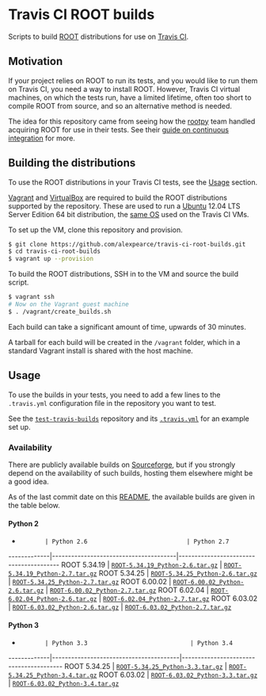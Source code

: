 # Travis CI ROOT builds

Scripts to build [ROOT](http://root.cern.ch/) distributions for use on [Travis CI](https://travis-ci.org/).

## Motivation

If your project relies on ROOT to run its tests, and you would like to run them on Travis CI, you need a way to install ROOT.
However, Travis CI virtual machines, on which the tests run, have a limited lifetime, often too short to compile ROOT from source, and so an alternative method is needed.

The idea for this repository came from seeing how the [rootpy](http://www.rootpy.org/) team handled acquiring ROOT for use in their tests. See their [guide on continuous integration](https://github.com/rootpy/rootpy/wiki/Web-Server-and-Continuous-Integration) for more.

## Building the distributions

To use the ROOT distributions in your Travis CI tests, see the [Usage](#usage) section.

[Vagrant](http://www.vagrantup.com/) and [VirtualBox](https://www.virtualbox.org/) are required to build the ROOT distributions supported by the repository.
These are used to run a [Ubuntu](http://www.ubuntu.com/) 12.04 LTS Server Edition 64 bit distribution, the [same OS](http://docs.travis-ci.com/user/ci-environment/#CI-environment-OS) used on the Travis CI VMs.

To set up the VM, clone this repository and provision.

```bash
$ git clone https://github.com/alexpearce/travis-ci-root-builds.git
$ cd travis-ci-root-builds
$ vagrant up --provision
```

To build the ROOT distributions, SSH in to the VM and source the build script.

```bash
$ vagrant ssh
# Now on the Vagrant guest machine
$ . /vagrant/create_builds.sh
```

Each build can take a significant amount of time, upwards of 30 minutes.

A tarball for each build will be created in the `/vagrant` folder, which in a standard Vagrant install is shared with the host machine.

## Usage

To use the builds in your tests, you need to add a few lines to the `.travis.yml` configuration file in the repository you want to test.

See the [`test-travis-builds`](https://github.com/alexpearce/test-travis-builds) repository and its [`.travis.yml`](https://github.com/alexpearce/test-travis-builds/blob/master/.travis.yml) for an example set up.

### Availability

There are publicly available builds on [Sourceforge](https://sourceforge.net/projects/travis-ci-root-builds/files/), but if you strongly depend on the availability of such builds, hosting them elsewhere might be a good idea.

As of the last commit date on this [README](README.md), the available builds are given in the table below.

#### Python 2

-            | Python 2.6                            | Python 2.7
-------------|---------------------------------------|----------------------------------------
ROOT 5.34.19 | [`ROOT-5.34.19_Python-2.6.tar.gz`][1] | [`ROOT-5.34.19_Python-2.7.tar.gz`][2]
ROOT 5.34.25 | [`ROOT-5.34.25_Python-2.6.tar.gz`][5] | [`ROOT-5.34.25_Python-2.7.tar.gz`][6]
ROOT 6.00.02 | [`ROOT-6.00.02_Python-2.6.tar.gz`][3] | [`ROOT-6.00.02_Python-2.7.tar.gz`][4]
ROOT 6.02.04 | [`ROOT-6.02.04_Python-2.6.tar.gz`][7] | [`ROOT-6.02.04_Python-2.7.tar.gz`][8]
ROOT 6.03.02 | [`ROOT-6.03.02_Python-2.6.tar.gz`][9] | [`ROOT-6.03.02_Python-2.7.tar.gz`][10]

[1]: http://downloads.sourceforge.net/project/travis-ci-root-builds/ROOT-5.34.19_Python-2.6.tar.gz
[2]: http://downloads.sourceforge.net/project/travis-ci-root-builds/ROOT-5.34.19_Python-2.7.tar.gz
[3]: http://downloads.sourceforge.net/project/travis-ci-root-builds/ROOT-6.00.02_Python-2.6.tar.gz
[4]: http://downloads.sourceforge.net/project/travis-ci-root-builds/ROOT-6.00.02_Python-2.7.tar.gz
[5]: http://downloads.sourceforge.net/project/travis-ci-root-builds/ROOT-5.34.25_Python-2.6.tar.gz
[6]: http://downloads.sourceforge.net/project/travis-ci-root-builds/ROOT-5.34.25_Python-2.7.tar.gz
[7]: http://downloads.sourceforge.net/project/travis-ci-root-builds/ROOT-6.02.04_Python-2.6.tar.gz
[8]: http://downloads.sourceforge.net/project/travis-ci-root-builds/ROOT-6.02.04_Python-2.7.tar.gz
[9]: http://downloads.sourceforge.net/project/travis-ci-root-builds/ROOT-6.03.02_Python-2.6.tar.gz
[10]: http://downloads.sourceforge.net/project/travis-ci-root-builds/ROOT-6.03.02_Python-2.7.tar.gz

#### Python 3

-            | Python 3.3                             | Python 3.4
-------------|----------------------------------------|----------------------------------------
ROOT 5.34.25 | [`ROOT-5.34.25_Python-3.3.tar.gz`][11] | [`ROOT-5.34.25_Python-3.4.tar.gz`][12]
ROOT 6.03.02 | [`ROOT-6.03.02_Python-3.3.tar.gz`][13] | [`ROOT-6.03.02_Python-3.4.tar.gz`][14]

[11]: http://downloads.sourceforge.net/project/travis-ci-root-builds/ROOT-5.34.25_Python-3.3.tar.gz
[12]: http://downloads.sourceforge.net/project/travis-ci-root-builds/ROOT-5.34.25_Python-3.4.tar.gz
[13]: http://downloads.sourceforge.net/project/travis-ci-root-builds/ROOT-6.03.02_Python-3.3.tar.gz
[14]: http://downloads.sourceforge.net/project/travis-ci-root-builds/ROOT-6.03.02_Python-3.4.tar.gz
